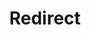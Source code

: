 ﻿---
layout: src/layouts/Redirect.astro
title: Redirect
redirect: https://yamldoc.liuyan.wang/docs/octopus-rest-api/cli/octopus-package-upload
pubDate:  2023-01-01
navSearch: false
navSitemap: false
navMenu: false
---
